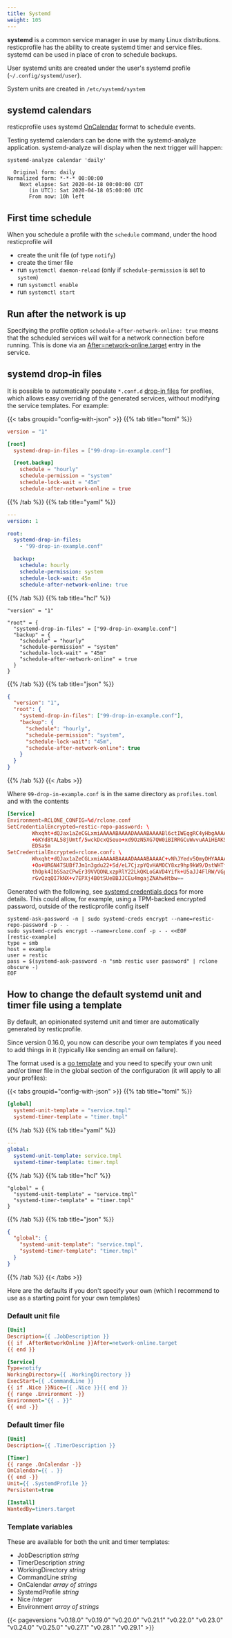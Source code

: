 ```yaml
---
title: Systemd
weight: 105
---
```




**systemd** is a common service manager in use by many Linux distributions.
resticprofile has the ability to create systemd timer and service files.
systemd can be used in place of cron to schedule backups.

User systemd units are created under the user's systemd profile (`~/.config/systemd/user`).

System units are created in `/etc/systemd/system`

## systemd calendars

resticprofile uses systemd
[OnCalendar](https://www.freedesktop.org/software/systemd/man/systemd.time.html#Calendar%20Events)
format to schedule events.

Testing systemd calendars can be done with the systemd-analyze application.
systemd-analyze will display when the next trigger will happen:

```shell
systemd-analyze calendar 'daily'

  Original form: daily
Normalized form: *-*-* 00:00:00
    Next elapse: Sat 2020-04-18 00:00:00 CDT
       (in UTC): Sat 2020-04-18 05:00:00 UTC
       From now: 10h left
```

## First time schedule

When you schedule a profile with the `schedule` command, under the hood resticprofile will
- create the unit file (of type `notify`)
- create the timer file
- run `systemctl daemon-reload` (only if `schedule-permission` is set to `system`)
- run `systemctl enable`
- run `systemctl start`

## Run after the network is up

Specifying the profile option `schedule-after-network-online: true` means that the scheduled services will wait
for a network connection before running.
This is done via an [After=network-online.target](https://systemd.io/NETWORK_ONLINE/) entry in the service.

## systemd drop-in files

It is possible to automatically populate `*.conf.d`
[drop-in files](https://www.freedesktop.org/software/systemd/man/latest/systemd-system.conf.html#main-conf)
for profiles, which allows easy overriding
of the generated services, without modifying the service templates. For example:

{{< tabs groupid="config-with-json" >}}
{{% tab title="toml" %}}
```toml
version = "1"

[root]
  systemd-drop-in-files = ["99-drop-in-example.conf"]

  [root.backup]
    schedule = "hourly"
    schedule-permission = "system"
    schedule-lock-wait = "45m"
    schedule-after-network-online = true
```
{{% /tab %}}
{{% tab title="yaml" %}}

```yaml
---
version: 1

root:
  systemd-drop-in-files:
    - "99-drop-in-example.conf"

  backup:
    schedule: hourly
    schedule-permission: system
    schedule-lock-wait: 45m
    schedule-after-network-online: true
```

{{% /tab %}}
{{% tab title="hcl" %}}

```hcl
"version" = "1"

"root" = {
  "systemd-drop-in-files" = ["99-drop-in-example.conf"]
  "backup" = {
    "schedule" = "hourly"
    "schedule-permission" = "system"
    "schedule-lock-wait" = "45m"
    "schedule-after-network-online" = true
  }
}
```

{{% /tab %}}
{{% tab title="json" %}}

```json
{
  "version": "1",
  "root": {
    "systemd-drop-in-files": ["99-drop-in-example.conf"],
    "backup": {
      "schedule": "hourly",
      "schedule-permission": "system",
      "schedule-lock-wait": "45m",
      "schedule-after-network-online": true
    }
  }
}
```

{{% /tab %}}
{{< /tabs >}}


Where `99-drop-in-example.conf` is in the same directory as `profiles.toml` and with the contents

```conf
[Service]
Environment=RCLONE_CONFIG=%d/rclone.conf
SetCredentialEncrypted=restic-repo-password: \
        Whxqht+dQJax1aZeCGLxmiAAAAABAAAADAAAABAAAABl6ctIWEqgRC4yHbgAAAAA8umMn \
        +6KYd8tAL58jUmtf/5wckDcxQSeuo+xd9OzN5XG7QW0iBIRRGCuWvvuAAiHEAKSk9MR8p \
        EDSaSm
SetCredentialEncrypted=rclone.conf: \
        Whxqht+dQJax1aZeCGLxmiAAAAABAAAADAAAABAAAAC+vNhJYedv5QmyDHYAAAAAimeli \
        +Oo+URGN47SUBf7Jm1n3gdu22+Sd/eL7CjzpYQvHAMOCY8xz9hp9kW9/DstWHTfdsHJo7 \
        thOpk4IbSSazCPwEr39VVQONLxzpRlY22LkQKLoGAVD4Yifk+U5aJJ4FlRW/VGpPoef2S \
        rGvQzqQI7kNX+v7EPXj4B0tSUeBBJJCEu4mgajZNAhwHtbw==
```

Generated with the following, see [systemd credentials docs](https://systemd.io/CREDENTIALS/)
for more details. This could allow, for example,
using a TPM-backed encrypted password, outside of the
resticprofile config itself

```shell
systemd-ask-password -n | sudo systemd-creds encrypt --name=restic-repo-password -p - -
sudo systemd-creds encrypt --name=rclone.conf -p - - <<EOF
[restic-example]
type = smb
host = example
user = restic
pass = $(systemd-ask-password -n "smb restic user password" | rclone obscure -)
EOF
```

## How to change the default systemd unit and timer file using a template

By default, an opinionated systemd unit and timer are automatically generated by resticprofile.

Since version 0.16.0, you now can describe your own templates if you need to add things in it (typically like sending an email on failure).

The format used is a [go template](https://pkg.go.dev/text/template) and you need to specify your own unit and/or timer file in the global section of the configuration (it will apply to all your profiles):

{{< tabs groupid="config-with-json" >}}
{{% tab title="toml" %}}

```toml
[global]
  systemd-unit-template = "service.tmpl"
  systemd-timer-template = "timer.tmpl"
```

{{% /tab %}}
{{% tab title="yaml" %}}

```yaml
---
global:
  systemd-unit-template: service.tmpl
  systemd-timer-template: timer.tmpl
```

{{% /tab %}}
{{% tab title="hcl" %}}

```hcl
"global" = {
  "systemd-unit-template" = "service.tmpl"
  "systemd-timer-template" = "timer.tmpl"
}
```

{{% /tab %}}
{{% tab title="json" %}}

```json
{
  "global": {
    "systemd-unit-template": "service.tmpl",
    "systemd-timer-template": "timer.tmpl"
  }
}
```

{{% /tab %}}
{{< /tabs >}}

Here are the defaults if you don't specify your own (which I recommend to use as a starting point for your own templates)

### Default unit file

```ini
[Unit]
Description={{ .JobDescription }}
{{ if .AfterNetworkOnline }}After=network-online.target
{{ end }}

[Service]
Type=notify
WorkingDirectory={{ .WorkingDirectory }}
ExecStart={{ .CommandLine }}
{{ if .Nice }}Nice={{ .Nice }}{{ end }}
{{ range .Environment -}}
Environment="{{ . }}"
{{ end -}}
```

### Default timer file

```ini
[Unit]
Description={{ .TimerDescription }}

[Timer]
{{ range .OnCalendar -}}
OnCalendar={{ . }}
{{ end -}}
Unit={{ .SystemdProfile }}
Persistent=true

[Install]
WantedBy=timers.target
```

### Template variables

These are available for both the unit and timer templates:

* JobDescription   *string*
* TimerDescription *string*
* WorkingDirectory *string*
* CommandLine      *string*
* OnCalendar       *array of strings*
* SystemdProfile   *string*
* Nice             *integer*
* Environment      *array of strings*

{{< pageversions "v0.18.0" "v0.19.0" "v0.20.0" "v0.21.1" "v0.22.0" "v0.23.0" "v0.24.0" "v0.25.0" "v0.27.1" "v0.28.1" "v0.29.1" >}}
